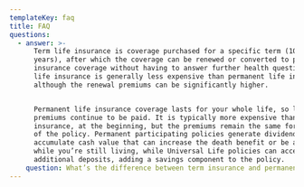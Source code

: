 ```yaml
---
templateKey: faq
title: FAQ
questions:
  - answer: >-
      Term life insurance is coverage purchased for a specific term (10 or 20
      years), after which the coverage can be renewed or converted to permanent
      insurance coverage without having to answer further health questions. Term
      life insurance is generally less expensive than permanent life insurance,
      although the renewal premiums can be significantly higher.


      Permanent life insurance coverage lasts for your whole life, so long as
      premiums continue to be paid. It is typically more expensive than term
      insurance, at the beginning, but the premiums remain the same for the life
      of the policy. Permanent participating policies generate dividends and
      accumulate cash value that can increase the death benefit or be accessed
      while you’re still living, while Universal Life policies can accept
      additional deposits, adding a savings component to the policy.
    question: What’s the difference between term insurance and permanent insurance?
---
```


